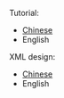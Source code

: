 Tutorial:
* [Chinese](tutorial_tw.md)
* English

XML design:
* [Chinese](xmldesign_tw.md)
* English
